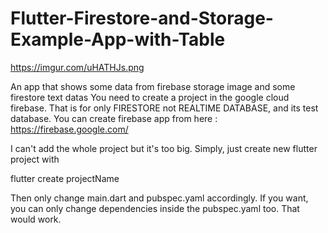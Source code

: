 # Flutter-Firestore-and-Storage-Example-App-with-Table

https://imgur.com/uHATHJs.png


An app that shows some data from firebase storage image and some firestore text datas
You need to create a project in the google cloud firebase. That is for only FIRESTORE not REALTIME DATABASE, and its test database. You can create firebase app from here : https://firebase.google.com/


I can't add the whole project but it's too big. Simply, just create new flutter project with 


flutter create projectName


Then only change main.dart and pubspec.yaml accordingly. If you want, you can only change dependencies inside the pubspec.yaml too. That would work. 




